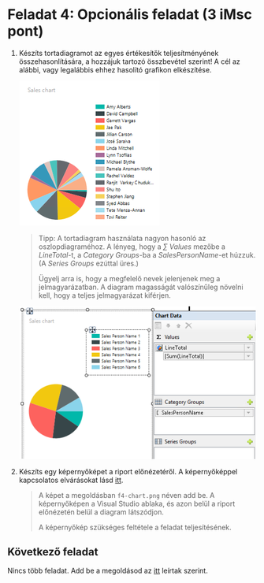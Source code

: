 # Feladat 4: Opcionális feladat (3 iMsc pont)

1. Készíts tortadiagramot az egyes értékesítők teljesítményének összehasonlítására, a hozzájuk tartozó összbevétel szerint! A cél az alábbi, vagy legalábbis ehhez hasolító grafikon elkészítése.

   ![Elvárt tortadiagram](../images/rs-sales-person-pie-chart.png)

   > Tipp: A tortadiagram használata nagyon hasonló az oszlopdiagraméhoz. A lényeg, hogy a _∑ Values_ mezőbe a _LineTotal_-t, a _Category Groups_-ba a _SalesPersonName_-et húzzuk. (A _Series Groups_ ezúttal üres.)
   >
   > Ügyelj arra is, hogy a megfelelő nevek jelenjenek meg a jelmagyarázatban. A diagram magasságát valószínűleg növelni kell, hogy a teljes jelmagyarázat kiférjen.

   ![Tortadiagramban használandó értékek](../images/rs-sales-person-pie-char-valuest.png)

1. Készíts egy képernyőképet a riport előnézetéről. A képernyőképpel kapcsolatos elvárásokat lásd [itt](../README.md#képernyőképek).

   > A képet a megoldásban `f4-chart.png` néven add be. A képernyőképen a Visual Studio ablaka, és azon belül a riport előnézetén belül a diagram látszódjon.
   >
   > A képernyőkép szükséges feltétele a feladat teljesítésének.

## Következő feladat

Nincs több feladat. Add be a megoldásod az [itt](README.md#végezetül-a-megoldások-feltöltése) leírtak szerint.
